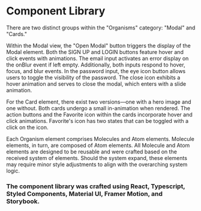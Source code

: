 # Component Library

There are two distinct groups within the "Organisms" category: "Modal" and "Cards."

Within the Modal view, the "Open Modal" button triggers the display of the Modal element. Both the SIGN UP and LOGIN buttons feature hover and click events with animations. The email input activates an error display on the onBlur event if left empty. Additionally, both inputs respond to hover, focus, and blur events. In the password input, the eye icon button allows users to toggle the visibility of the password. The close icon exhibits a hover animation and serves to close the modal, which enters with a slide animation.

For the Card element, there exist two versions—one with a hero image and one without. Both cards undergo a small in-animation when rendered. The action buttons and the Favorite icon within the cards incorporate hover and click animations. Favorite's icon has two states that can be toggled with a click on the icon.

Each Organism element comprises Molecules and Atom elements. Molecule elements, in turn, are composed of Atom elements. All Molecule and Atom elements are designed to be reusable and were crafted based on the received system of elements. Should the system expand, these elements may require minor style adjustments to align with the overarching system logic.

### The component library was crafted using React, Typescript, Styled Components, Material UI, Framer Motion, and Storybook.


